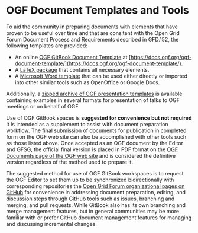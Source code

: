 # OGF Document Templates and Tools

To aid the community in preparing documents with elements that have proven to be useful over time and that are consitent with the Open Grid Forum Document Process and Requirements described in GFD.152, the following templates are provided:

* An online [OGF GitBook Document Template](https://docs.ogf.org/ogf-document-template/) at [https://docs.ogf.org/ogf-document-template/](https://docs.ogf.org/ogf-document-template/).
* A [LaTeX package](https://redmine.ogf.org/attachments/31/OGF_document_latex_template.zip) that contains all necessary elements.
* A [Microsoft Word template](https://redmine.ogf.org/attachments/32/OGF_document_word_template.docx) that can be used either directly or imported into other similar tools such as OpenOffice or Google Docs.

Additionally, a [zipped archive of OGF presentation templates](https://redmine.ogf.org/attachments/51/OGF%20Presentation%20Templates.zip) is available containing examples in several formats for presentation of talks to OGF meetings or on behalf of OGF.

Use of OGF GitBook spaces is **suggested for convenience but not required** It is intended as a supplement to assist with document preparation workflow. The final submission of documents for publication in completed form on the OGF web site can also be accomplished with other tools such as those listed above. Once accepted as an OGF document by the Editor and GFSG, the official final version is placed in PDF format on the [OGF Documents page of the OGF web site](https://www.ogf.org/documents/) and is considered the definitive version regardless of the method used to prepare it.

The suggested method for use of OGF GitBook workspaces is to request the OGF Editor to set them up to be synchronized bidirectionally with corresponding repositories the [Open Grid Forum organizational pages on GitHub](https://github.com/opengridforum) for convenience in addressing document preparation, editing, and discussion steps through GitHub tools such as issues, branching and merging, and pull requests. While GitBook also has its own branching and merge management features, but in general communities may be more familiar with or prefer GitHub document management features for managing and discussing incremental changes.


